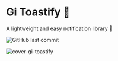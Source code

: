 # Gi Toastify 🍞

A lightweight and easy notification library 🔔

![GitHub last commit](https://img.shields.io/github/last-commit/gizellysteffanny/gi-toastify)

![cover-gi-toastify](https://user-images.githubusercontent.com/26223971/159842814-9438ded6-3fa7-49e7-803d-4d5dd446d05a.svg)
